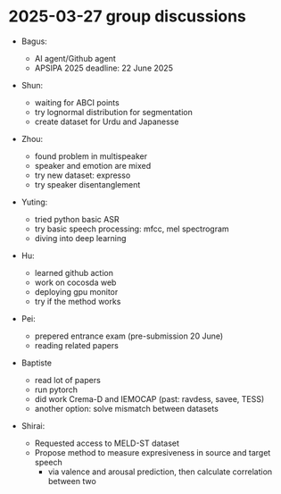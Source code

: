 # 2025-03-27 group discussions

- Bagus:  
   - AI agent/Github agent
   - APSIPA 2025 deadline: 22 June 2025

- Shun:  
    - waiting for ABCI points
    - try lognormal distribution for segmentation  
    - create dataset for Urdu and Japanesse

- Zhou:  
    - found problem in multispeaker
    - speaker and emotion are mixed 
    - try new dataset: expresso
    - try speaker disentanglement  

- Yuting:  
    - tried python basic ASR  
    - try basic speech processing: mfcc, mel spectrogram 
    - diving into deep learning 

- Hu:  
    - learned github action 
    - work on cocosda web
    - deploying gpu monitor  
    - try if the method works

- Pei:  
    - prepered entrance exam (pre-submission 20 June)
    - reading related papers

- Baptiste  
    - read lot of papers 
    - run pytorch
    - did work Crema-D and IEMOCAP (past: ravdess, savee, TESS)
    - another option: solve mismatch between datasets 

- Shirai:  
    - Requested access to MELD-ST dataset
    - Propose method to measure expresiveness in source and target speech
       - via valence and arousal prediction, then calculate correlation between two  

